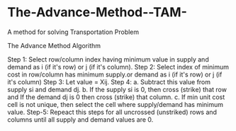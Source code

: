 # The-Advance-Method--TAM-
 A method for solving Transportation Problem

The Advance Method Algorithm

Step 1: Select row/column index having minimum value in supply and demand as i (if it's row) or j (if it's column).
Step 2: Select index of minimum cost in row/column has minimum supply.or demand as i (if it's row) or j (if it's column)
Step 3: Let value = Xij.
Step 4:
	a. Subtract this value from supply si and demand dj.
	b. If the supply si is 0, then cross (strike) that row and If the demand dj is 0 then cross (strike) that column.
	c. If min unit cost cell is not unique, then select the cell where supply/demand has minimum value.
Step-5:	Repeact this steps for all uncrossed (unstriked) rows and columns until all supply and demand values are 0.
